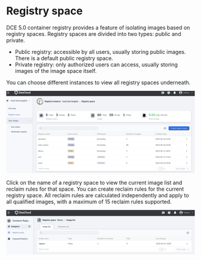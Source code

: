 # Registry space

DCE 5.0 container registry provides a feature of isolating images based on registry spaces.
Registry spaces are divided into two types: public and private.

- Public registry: accessible by all users, usually storing public images. There is a default public registry space.
- Private registry: only authorized users can access, usually storing images of the image space itself.

You can choose different instances to view all registry spaces underneath.

![Switch instances](../images/space01.png)

Click on the name of a registry space to view the current image list and reclaim rules for that space. You can create reclaim rules for the current registry space. All reclaim rules are calculated independently and apply to all qualified images, with a maximum of 15 reclaim rules supported.

![What's in the registry space](../images/space02.png)
